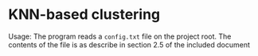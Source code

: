 # KNN-based clustering

Usage:
The program reads a `config.txt` file on the project root. The contents of the file is as describe in section 2.5 of the included document
